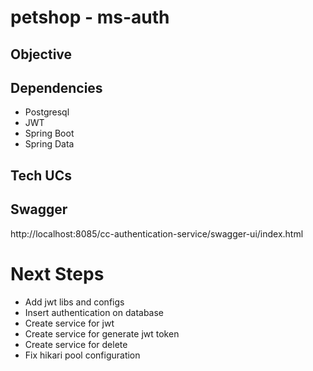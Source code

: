 # petshop - ms-auth

## Objective

## Dependencies

- Postgresql
- JWT
- Spring Boot
- Spring Data

## Tech UCs

## Swagger
http://localhost:8085/cc-authentication-service/swagger-ui/index.html


# Next Steps

- Add jwt libs and configs
- Insert authentication on database
- Create service for jwt 
- Create service for generate jwt token
- Create service for delete 
- Fix hikari pool configuration

